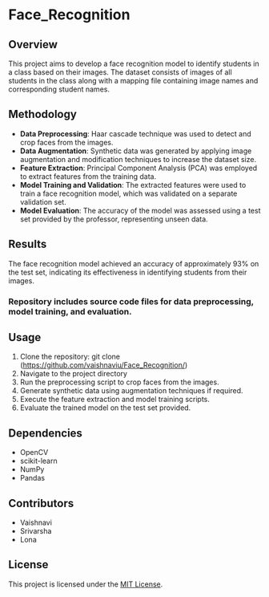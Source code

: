 # Face_Recognition

## Overview
This project aims to develop a face recognition model to identify students in a class based on their images. The dataset consists of images of all students in the class along with a mapping file containing image names and corresponding student names.

## Methodology
- **Data Preprocessing**: Haar cascade technique was used to detect and crop faces from the images.
- **Data Augmentation**: Synthetic data was generated by applying image augmentation and modification techniques to increase the dataset size.
- **Feature Extraction**: Principal Component Analysis (PCA) was employed to extract features from the training data.
- **Model Training and Validation**: The extracted features were used to train a face recognition model, which was validated on a separate validation set.
- **Model Evaluation**: The accuracy of the model was assessed using a test set provided by the professor, representing unseen data.

## Results
The face recognition model achieved an accuracy of approximately 93% on the test set, indicating its effectiveness in identifying students from their images.

### Repository includes source code files for data preprocessing, model training, and evaluation.

## Usage
1. Clone the repository:
    git clone (https://github.com/vaishnaviu/Face_Recognition/)
2. Navigate to the project directory
3. Run the preprocessing script to crop faces from the images.
4. Generate synthetic data using augmentation techniques if required.
5. Execute the feature extraction and model training scripts.
6. Evaluate the trained model on the test set provided.

## Dependencies
- OpenCV
- scikit-learn
- NumPy
- Pandas

## Contributors
- Vaishnavi
- Srivarsha
- Lona
  
## License
This project is licensed under the [MIT License](LICENSE).
